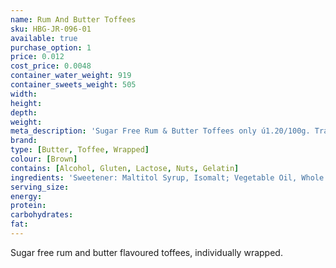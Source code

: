 ```yaml
---
name: Rum And Butter Toffees
sku: HBG-JR-096-01
available: true
purchase_option: 1
price: 0.012
cost_price: 0.0048
container_water_weight: 919
container_sweets_weight: 505
width: 
height: 
depth: 
weight: 
meta_description: 'Sugar Free Rum & Butter Toffees only ú1.20/100g. Traditional sweets and more at Humbugs Confectionery Store. Specialists in satisfying your sweet tooth!'
brand: 
type: [Butter, Toffee, Wrapped]
colour: [Brown]
contains: [Alcohol, Gluten, Lactose, Nuts, Gelatin]
ingredients: 'Sweetener: Maltitol Syrup, Isomalt; Vegetable Oil, Whole Milk Powder, Butter, Emulsifier: Soy Lecithin; Flavours'
serving_size: 
energy: 
protein: 
carbohydrates: 
fat: 
---
```

Sugar free rum and butter flavoured toffees, individually wrapped.